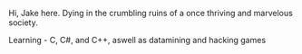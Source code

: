 Hi, Jake here.
Dying in the crumbling ruins of a once thriving and marvelous society.

Learning - C, C#, and C++, aswell as datamining and hacking games
